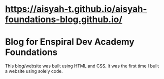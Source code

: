 # https://aisyah-t.github.io/aisyah-foundations-blog.github.io/

# Blog for Enspiral Dev Academy Foundations

This blog/website was built using HTML and CSS. It was the first time I built a website using solely code.
